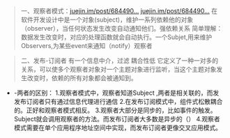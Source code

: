 > 一、观察者模式：[juejin.im/post/684490…](https://juejin.im/post/6844903513009422343) [juejin.im/post/684490…](https://juejin.im/post/6844903603107266567) 在软件开发设计中是一个对象\(subject\)，维护一系列依赖他的对象（observer），当任何状态发生改变自动通知他们。强依赖关系 简单理解：数据发生改变时，对应的处理函数就会自动执行。一个Subjet,用来维护Observers,为某些event来通知（notify）观察者

> 二、发布-订阅者 有一个信息中介，过滤 耦合性低 它定义了一种一对多的关系，可以使多个观察者对象对一个主题对象进行监听，当这个主题对象发生改变时，依赖的所有对象都会被通知到。

* \-两者的区别： 1.观察者模式中，观察者知道Subject ,两者是相关联的，而发发布订阅者只有通过信息代理进行通信 2.在发布订阅模式中，组件式松散耦合的。正好和观察者模式相反。 3.观察者大部分是同步的，比如事件的触发。Subject就会调用观察者的方法。而发布订阅者大多数是异步的（） 4.观察者模式需要在单个应用程序地址空间中实现，而发布订阅者更像交叉应用模式。